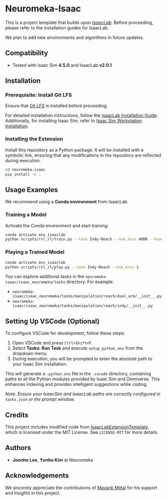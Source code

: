# Neuromeka-Isaac

This is a project template that builds upon [*IsaacLab*](https://github.com/isaac-sim/IsaacLab). Before proceeding, please refer to the installation guides for IsaacLab.

We plan to add new environments and algorithms in future updates.

## Compatibility
- Tested with Isaac Sim **4.5.0** and IsaacLab **v2.0.1**

## Installation

### **Prerequisite: Install Git LFS**
Ensure that [Git LFS](https://git-lfs.github.com/) is installed before proceeding.

For detailed installation instructions, follow the [IsaacLab Installation Guide](https://isaac-sim.github.io/IsaacLab/main/source/setup/installation/binaries_installation.html). Additionally, for installing Isaac Sim, refer to [Isaac Sim Workstation Installation](https://docs.isaacsim.omniverse.nvidia.com/latest/installation/install_workstation.html).

### **Installing the Extension**
Install this repository as a Python package. It will be installed with a symbolic link, ensuring that any modifications in the repository are reflected during execution.
```bash
cd neuromeka-isaac
pip install -e .
```

## Usage Examples

We recommend using a **Conda environment** from IsaacLab.

### **Training a Model**
Activate the Conda environment and start training:
```bash
conda activate env_isaaclab
python scripts/rsl_rl/train.py --task Indy-Reach --num_envs 4000 --headless --logger tensorboard
```

### **Playing a Trained Model**
```bash
conda activate env_isaaclab
python scripts/rsl_rl/play.py --task Indy-Reach --num_envs 1 
```

You can explore additional tasks in the `neuromeka-isaac/isaac_neuromeka/tasks` directory. For example:
- `neuromeka-isaac/isaac_neuromeka/tasks/manipulation/reach/dual_arm/__init__.py`
- `neuromeka-isaac/isaac_neuromeka/tasks/manipulation/reach/indy/__init__.py`

## Setting Up VSCode (Optional)

To configure VSCode for development, follow these steps:

1. Open VSCode and press `Ctrl+Shift+P`.
2. Select **Tasks: Run Task** and execute `setup_python_env` from the dropdown menu.
3. During execution, you will be prompted to enter the absolute path to your Isaac Sim installation.

This will generate a `.python.env` file in the `.vscode` directory, containing paths to all the Python modules provided by Isaac Sim and Omniverse. This enhances indexing and provides intelligent suggestions while coding.

*Note: Ensure your IsaacSim and IsaacLab paths are correctly configured in `tasks.json` or the prompt window.*

## Credits
This project includes modified code from [IsaacLabExtensionTemplate](https://github.com/isaac-sim/IsaacLabExtensionTemplate), which is licensed under the MIT License. See `LICENSE-MIT` for more details.

## Authors
- **Joonho Lee**, **Yunho Kim** at Neuromeka

## Acknowledgements
We sincerely appreciate the contributions of [Mayank Mittal](https://mayankm96.github.io/) for his support and insights in this project.
